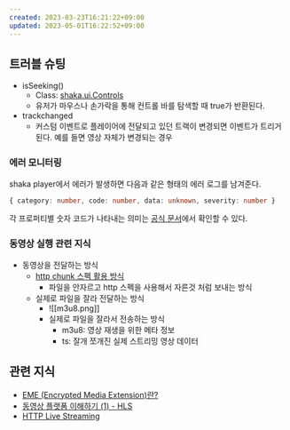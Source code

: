 ```yaml
---
created: 2023-03-23T16:21:22+09:00
updated: 2023-05-01T16:22:52+09:00
---
```

## 트러블 슈팅
- isSeeking()
	- Class: [shaka.ui.Controls](https://shaka-player-demo.appspot.com/docs/api/shaka.ui.Controls.html) 
	- 유저가 마우스나 손가락을 통해 컨트롤 바를 탐색할 때 true가 반환된다.
- trackchanged
	- 커스텀 이벤트로 플레이어에 전달되고 있던 트랙이 변경되면 이벤트가 트리거된다. 예를 들면 영상 자체가 변경되는 경우

### 에러 모니터링
shaka player에서 에러가 발생하면 다음과 같은 형태의 에러 로그를 남겨준다.
```typescript
{ category: number, code: number, data: unknown, severity: number }
```

각 프로퍼티별 숫자 코드가 나타내는 의미는 [공식 문서](https://shaka-player-demo.appspot.com/docs/api/shaka.util.Error.html#.Code)에서 확인할 수 있다.

### 동영상 실행 관련 지식
- 동영상을 전달하는 방식
	- [http chunk 스펙 활용 방식](https://developer.mozilla.org/en-US/docs/Web/HTTP/Headers/Transfer-Encoding)
		- 파일을 안자르고 http 스펙을 사용해서 자른것 처럼 보내는 방식
	- 실제로 파일을 잘라 전달하는 방식
		- ![[m3u8.png]]
		- 실제로 파일을 잘라서 전송하는 방식
			- m3u8: 영상 재생을 위한 메타 정보
			- ts: 잘개 쪼개진 실제 스트리밍 영상 데이터


## 관련 지식
- [EME (Encrypted Media Extension)란?](https://github.com/LeeJaeBin/About-EME)
- [동영상 플랫폼 이해하기 (1) - HLS](https://americanopeople.tistory.com/336)
- [HTTP Live Streaming](https://d2.naver.com/helloworld/7122)